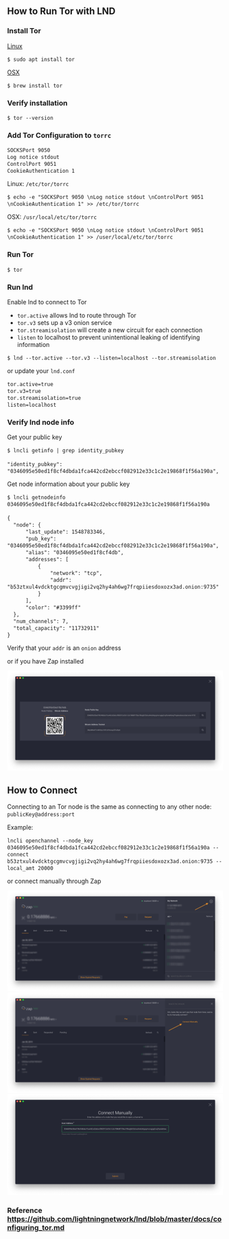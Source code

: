 ## How to Run Tor with LND

### Install Tor
  [Linux](https://www.torproject.org/docs/debian.html.en)
  
    $ sudo apt install tor

  [OSX](https://www.torproject.org/docs/tor-doc-osx.html.en)
        
    $ brew install tor

### Verify installation
  ``` 
  $ tor --version
  ```

### Add Tor Configuration to `torrc`
  ```
  SOCKSPort 9050
  Log notice stdout
  ControlPort 9051
  CookieAuthentication 1
  ```

  Linux: `/etc/tor/torrc`

    $ echo -e "SOCKSPort 9050 \nLog notice stdout \nControlPort 9051 \nCookieAuthentication 1" >> /etc/tor/torrc

  OSX: `/usr/local/etc/tor/torrc` 

    $ echo -e "SOCKSPort 9050 \nLog notice stdout \nControlPort 9051 \nCookieAuthentication 1" >> /user/local/etc/tor/torrc 

### Run Tor
    $ tor

### Run lnd 

  Enable lnd to connect to Tor
  - `tor.active` allows lnd to route through Tor
  - `tor.v3` sets up a v3 onion service
  - `tor.streamisolation` will create a new circuit for each connection
  - `listen` to localhost to prevent unintentional leaking of identifying information

  ```
  $ lnd --tor.active --tor.v3 --listen=localhost --tor.streamisolation
  ```

  or update your `lnd.conf`

  ```
  tor.active=true
  tor.v3=true
  tor.streamisolation=true
  listen=localhost
  ```
  
### Verify lnd node info
  
  Get your public key
  ```
  $ lncli getinfo | grep identity_pubkey

  "identity_pubkey": "0346095e50ed1f8cf4dbda1fca442cd2ebccf082912e33c1c2e19868f1f56a190a",
  ```

  Get node information about your public key
  ```
  $ lncli getnodeinfo 0346095e50ed1f8cf4dbda1fca442cd2ebccf082912e33c1c2e19868f1f56a190a

  {
    "node": {
        "last_update": 1548783346,
        "pub_key": "0346095e50ed1f8cf4dbda1fca442cd2ebccf082912e33c1c2e19868f1f56a190a",
        "alias": "0346095e50ed1f8cf4db",
        "addresses": [
            {
                "network": "tcp",
                "addr": "b53ztxul4vdcktgcgmvcvgjigi2vq2hy4ah6wg7frqpiiesdoxozx3ad.onion:9735"
            }
        ],
        "color": "#3399ff"
    },
    "num_channels": 7,
    "total_capacity": "11732911"
  }
  ```

  Verify that your `addr` is an `onion` address

  or if you have Zap installed

  ![](/img/01.png)

## How to Connect 

Connecting to an Tor node is the same as connecting to any other node: `publicKey@address:port`

Example:
```
lncli openchannel --node_key 0346095e50ed1f8cf4dbda1fca442cd2ebccf082912e33c1c2e19868f1f56a190a --connect b53ztxul4vdcktgcgmvcvgjigi2vq2hy4ah6wg7frqpiiesdoxozx3ad.onion:9735 --local_amt 20000 
```

or connect manually through Zap

  ![](/img/02.png)
  ![](/img/03.png)
  ![](/img/04.png)

### Reference https://github.com/lightningnetwork/lnd/blob/master/docs/configuring_tor.md
